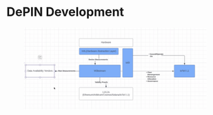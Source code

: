 # DePIN Development

<figure><img src="../../.gitbook/assets/image (131).png" alt=""><figcaption></figcaption></figure>
